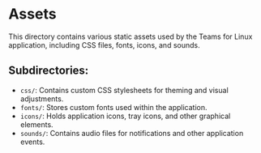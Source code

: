 # Assets

This directory contains various static assets used by the Teams for Linux application, including CSS files, fonts, icons, and sounds.

## Subdirectories:

*   `css/`: Contains custom CSS stylesheets for theming and visual adjustments.
*   `fonts/`: Stores custom fonts used within the application.
*   `icons/`: Holds application icons, tray icons, and other graphical elements.
*   `sounds/`: Contains audio files for notifications and other application events.